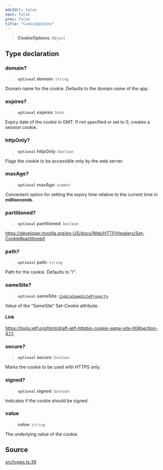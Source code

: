```yaml
---
editUrl: false
next: false
prev: false
title: "CookieOptions"
---
```


> **CookieOptions**: `Object`

## Type declaration

### domain?

> **`optional`** **domain**: `string`

Domain name for the cookie. Defaults to the domain name of the app.

### expires?

> **`optional`** **expires**: `Date`

Expiry date of the cookie in GMT. If not specified or set to 0, creates a session cookie.

### httpOnly?

> **`optional`** **httpOnly**: `boolean`

Flags the cookie to be accessible only by the web server.

### maxAge?

> **`optional`** **maxAge**: `number`

Convenient option for setting the expiry time relative to the current time in **milliseconds**.

### partitioned?

> **`optional`** **partitioned**: `boolean`

https://developer.mozilla.org/en-US/docs/Web/HTTP/Headers/Set-Cookie#partitioned

### path?

> **`optional`** **path**: `string`

Path for the cookie. Defaults to “/”.

### sameSite?

> **`optional`** **sameSite**: [`CookieSameSiteProperty`](CookieSameSiteProperty.md)

Value of the “SameSite” Set-Cookie attribute.

#### Link

https://tools.ietf.org/html/draft-ietf-httpbis-cookie-same-site-00#section-4.1.1.

### secure?

> **`optional`** **secure**: `boolean`

Marks the cookie to be used with HTTPS only.

### signed?

> **`optional`** **signed**: `boolean`

Indicates if the cookie should be signed.

### value

> **value**: `string`

The underlying value of the cookie.

## Source

[src/types.ts:39](https://github.com/eddienubes/sagetest/blob/bd07613/src/types.ts#L39)
